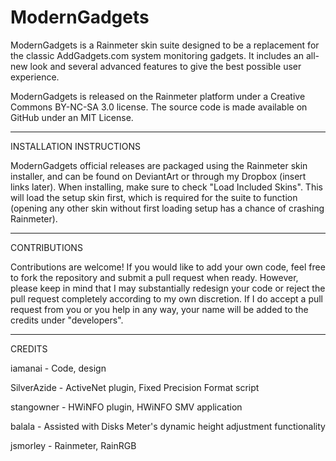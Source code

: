 # ModernGadgets
ModernGadgets is a Rainmeter skin suite designed to be a replacement for the classic AddGadgets.com system monitoring gadgets. It includes an all-new look and several advanced features to give the best possible user experience.

ModernGadgets is released on the Rainmeter platform under a Creative Commons BY-NC-SA 3.0 license. The source code is made available on GitHub under an MIT License.

----------
INSTALLATION INSTRUCTIONS

ModernGadgets official releases are packaged using the Rainmeter skin installer, and can be found on DeviantArt or through my Dropbox (insert links later). When installing, make sure to check "Load Included Skins". This will load the setup skin first, which is required for the suite to function (opening any other skin without first loading setup has a chance of crashing Rainmeter).

----------
CONTRIBUTIONS

Contributions are welcome! If you would like to add your own code, feel free to fork the repository and submit a pull request when ready. However, please keep in mind that I may substantially redesign your code or reject the pull request completely according to my own discretion. If I do accept a pull request from you or you help in any way, your name will be added to the credits under "developers".

----------
CREDITS

iamanai - Code, design

SilverAzide - ActiveNet plugin, Fixed Precision Format script

stangowner - HWiNFO plugin, HWiNFO SMV application

balala - Assisted with Disks Meter's dynamic height adjustment functionality

jsmorley - Rainmeter, RainRGB
